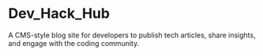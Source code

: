 # Dev_Hack_Hub
A CMS-style blog site for developers to publish tech articles, share insights, and engage with the coding community.
